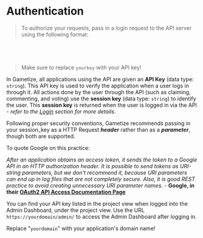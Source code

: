# Authentication

> To authorize your requests, pass in a login request to the API server using the following format:

```java
```

```python
```

```shell
```

```javascript
```

> Make sure to replace `yourkey` with your API key!

In Gametize, all applications using the API are given an **API Key** (data type: `string`). This API key is used to verify the application when a user logs in through it. All actions done by the user through the API (such as claiming, commenting, and voting) use the **session key** (data type: `string`) to identify the user. This **session key** is returned when the user is logged in via the API - *refer to the <a href="#login">Login</a> section for more details*. 

<aside class="success"> Following proper security conventions, Gametize recommends passing in your session_key as a HTTP Request <em><strong>header</strong></em> rather than as a <em><strong>parameter</strong></em>, though both are supported.</aside>

To quote Google on this practice:

<aside class="quote"><em>After an application obtains an access token, it sends the token to a Google API in an HTTP authorization header. It is possible to send tokens as URI-string parameters, but we don't recommend it, because URI parameters can end up in log files that are not completely secure. Also, it is good REST practice to avoid creating unnecessary URI parameter names.</em> - <strong>Google, in their <a href="https://developers.google.com/identity/protocols/OAuth2" title="Using OAuth 2.0 to Access Google APIs">OAuth2 API Access Documentation Page</a></strong></aside>

You can find your API key listed in the project view when logged into the Admin Dashboard, under the project view. Use the URL `https://yourdomain/admin/` to access the Admin Dashboard after logging in.

<aside class="notice">
Replace "<code>yourdomain</code>" with your application's domain name!
</aside>
